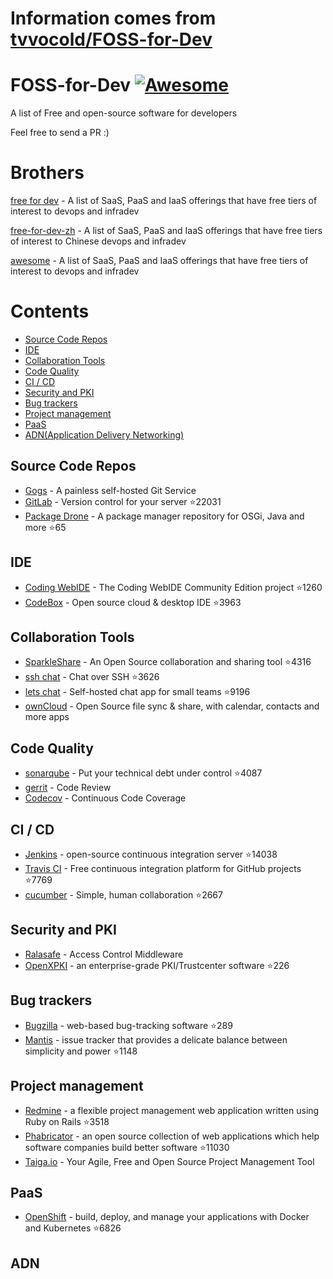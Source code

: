 # Information comes from [tvvocold/FOSS-for-Dev](https://github.com/tvvocold/FOSS-for-Dev)
# FOSS-for-Dev  [![Awesome](https://cdn.rawgit.com/sindresorhus/awesome/d7305f38d29fed78fa85652e3a63e154dd8e8829/media/badge.svg)](https://github.com/sindresorhus/awesome)
A list of Free and open-source software for developers

 
Feel free to send a PR :)
# Brothers
[free for dev](https://github.com/ripienaar/free-for-dev) - A list of SaaS, PaaS and IaaS offerings that have free tiers of interest to devops and infradev

[free-for-dev-zh](https://github.com/qinghuaiorg/free-for-dev-zh) - A list of SaaS, PaaS and IaaS offerings that have free tiers of interest to Chinese devops and infradev

[awesome](https://github.com/sindresorhus/awesome) - A list of SaaS, PaaS and IaaS offerings that have free tiers of interest to devops and infradev


# Contents
   * [Source Code Repos](#source-code-repos)
   * [IDE](#ide)
   * [Collaboration Tools](#collaboration-tools)
   * [Code Quality](#code-quality)
   * [CI / CD](#ci--cd)
   * [Security and PKI](#security-and-pki)
   * [Bug trackers](#bug-trackers)
   * [Project management](#project-management)
   * [PaaS](#paas)
   * [ADN(Application Delivery Networking)](#adn)


## Source Code Repos 

 * [Gogs](https://github.com/gogits/gogs)  - A painless self-hosted Git Service 
 * [GitLab](https://github.com/gitlabhq/gitlabhq) - Version control for your server :star:22031
 * [Package Drone](https://github.com/eclipse/packagedrone) - A package manager repository for OSGi, Java and more :star:65


## IDE 

 * [Coding WebIDE](https://github.com/Coding/WebIDE) - The Coding WebIDE Community Edition project :star:1260
 * [CodeBox](https://github.com/CodeboxIDE/codebox) - Open source cloud & desktop IDE :star:3963


## Collaboration Tools

 * [SparkleShare](https://github.com/hbons/SparkleShare) - An Open Source collaboration and sharing tool :star:4316
 * [ssh chat](https://github.com/shazow/ssh-chat) - Chat over SSH  :star:3626
 * [lets chat](https://github.com/sdelements/lets-chat) - Self-hosted chat app for small teams :star:9196
 * [ownCloud](https://owncloud.org) - Open Source file sync & share, with calendar, contacts and more apps

## Code Quality

 * [sonarqube](https://github.com/SonarSource/sonarqube) - Put your technical debt under control :star:4087
 * [gerrit](https://gerrit.googlesource.com/) - Code Review
 * [Codecov](https://codecov.io/) - Continuous Code Coverage


## CI / CD

 * [Jenkins](https://github.com/jenkinsci/jenkins) - open-source continuous integration server :star:14038
 * [Travis CI](https://github.com/travis-ci/travis-ci) - Free continuous integration platform for GitHub projects :star:7769
 * [cucumber](https://github.com/cucumber/cucumber) - Simple, human collaboration  :star:2667


## Security and PKI

 * [Ralasafe](http://sourceforge.net/projects/ralasafe/) - Access Control Middleware
 * [OpenXPKI](https://github.com/openxpki/openxpki) - an enterprise-grade PKI/Trustcenter software :star:226


## Bug trackers

* [Bugzilla](https://github.com/bugzilla/bugzilla) - web-based bug-tracking software :star:289
* [Mantis](https://github.com/mantisbt/mantisbt) - issue tracker that provides a delicate balance between simplicity and power :star:1148


## Project management
* [Redmine](https://github.com/redmine/redmine) - a flexible project management web application written using Ruby on Rails :star:3518
* [Phabricator](https://github.com/phacility/phabricator) - an open source collection of web applications which help software companies build better software :star:11030
* [Taiga.io](https://github.com/taigaio) - Your Agile, Free and Open Source Project Management Tool

## PaaS

 * [OpenShift](https://github.com/openshift/origin) - build, deploy, and manage your applications with Docker and Kubernetes :star:6826

## ADN 
  
 

